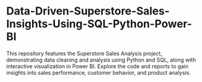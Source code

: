 # Data-Driven-Superstore-Sales-Insights-Using-SQL-Python-Power-BI
This repository features the Superstore Sales Analysis project, demonstrating data cleaning and analysis using Python and SQL, along with interactive visualization in Power BI. Explore the code and reports to gain insights into sales performance, customer behavior, and product analysis.
